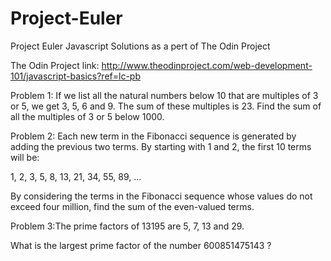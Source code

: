 # Project-Euler
Project Euler Javascript Solutions as a pert of The Odin Project

The Odin Project link: http://www.theodinproject.com/web-development-101/javascript-basics?ref=lc-pb

Problem 1: If we list all the natural numbers below 10 that are multiples of 3 or 5, we get 3, 5, 6 and 9. The sum of these multiples is 23.
Find the sum of all the multiples of 3 or 5 below 1000.

Problem 2: Each new term in the Fibonacci sequence is generated by adding the previous two terms. By starting with 1 and 2, the first 10 terms will be:

1, 2, 3, 5, 8, 13, 21, 34, 55, 89, ...

By considering the terms in the Fibonacci sequence whose values do not exceed four million, find the sum of the even-valued terms.

Problem 3:The prime factors of 13195 are 5, 7, 13 and 29.

What is the largest prime factor of the number 600851475143 ?